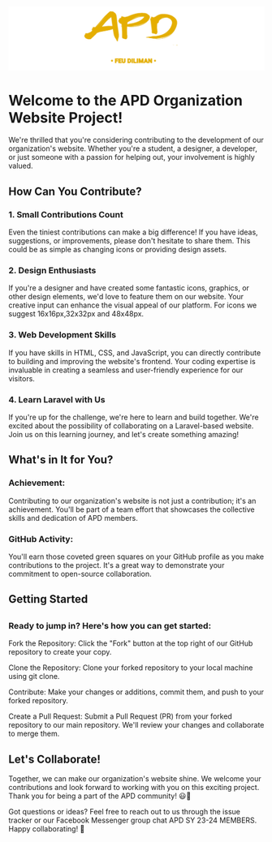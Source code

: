 <img src = "public/apdlogo.png">
<h1>Welcome to the APD Organization Website Project!</h1>
We're thrilled that you're considering contributing to the development of our organization's website. Whether you're a student, a designer, a developer, or just someone with a passion for helping out, your involvement is highly valued.

<h2>How Can You Contribute?</h2>
<h3>1. Small Contributions Count</h3>
Even the tiniest contributions can make a big difference! If you have ideas, suggestions, or improvements, please don't hesitate to share them. This could be as simple as changing icons or providing design assets.

<h3>2. Design Enthusiasts</h3>
If you're a designer and have created some fantastic icons, graphics, or other design elements, we'd love to feature them on our website. Your creative input can enhance the visual appeal of our platform. For icons we suggest 16x16px,32x32px and 48x48px.

<h3>3. Web Development Skills</h3>
If you have skills in HTML, CSS, and JavaScript, you can directly contribute to building and improving the website's frontend. Your coding expertise is invaluable in creating a seamless and user-friendly experience for our visitors.

<h3>4. Learn Laravel with Us</h3>
If you're up for the challenge, we're here to learn and build together. We're excited about the possibility of collaborating on a Laravel-based website. Join us on this learning journey, and let's create something amazing!

<h2>What's in It for You?</h2>

<h3>Achievement:</h3> Contributing to our organization's website is not just a contribution; it's an achievement. You'll be part of a team effort that showcases the collective skills and dedication of APD members.

<h3>GitHub Activity:</h3> You'll earn those coveted green squares on your GitHub profile as you make contributions to the project. It's a great way to demonstrate your commitment to open-source collaboration.

<h2>Getting Started<h2></h2>
<h3>Ready to jump in? Here's how you can get started:</h3>

Fork the Repository: Click the "Fork" button at the top right of our GitHub repository to create your copy.

Clone the Repository: Clone your forked repository to your local machine using git clone.

Contribute: Make your changes or additions, commit them, and push to your forked repository.

Create a Pull Request: Submit a Pull Request (PR) from your forked repository to our main repository. We'll review your changes and collaborate to merge them.

<h2>Let's Collaborate!</h2>
Together, we can make our organization's website shine. We welcome your contributions and look forward to working with you on this exciting project. Thank you for being a part of the APD community! 😃🌟

Got questions or ideas? Feel free to reach out to us through the issue tracker or our Facebook Messenger group chat APD SY 23-24 MEMBERS. Happy collaborating! 🚀
